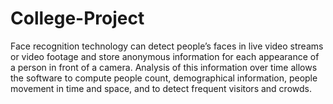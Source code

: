 # College-Project

Face recognition technology can detect people’s faces in live video streams or video footage and store anonymous information for each appearance of a person in front of a camera. Analysis of this information over time allows the software to compute people count, demographical information, people movement in time and space, and to detect frequent visitors and crowds.
